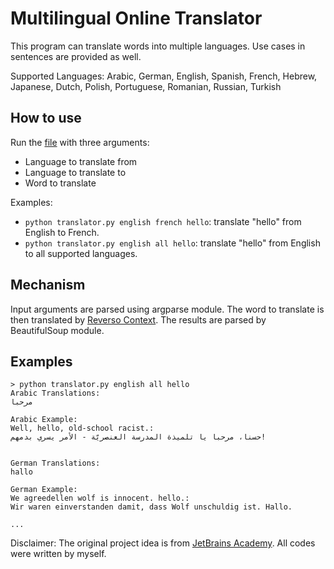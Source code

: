 # Multilingual Online Translator
This program can translate words into multiple languages. Use cases in sentences are provided as well.

Supported Languages: Arabic, German, English, Spanish, French, Hebrew, Japanese, Dutch, Polish, Portuguese, Romanian, Russian, Turkish

## How to use
Run the [file](https://github.com/qilinz/Multilingual-Online-Translator/blob/main/translator.py) with three arguments:
- Language to translate from
- Language to translate to
- Word to translate

Examples:
- `python translator.py english french hello`: translate "hello" from English to French.
- `python translator.py english all hello`: translate "hello" from English to all supported languages.

## Mechanism
Input arguments are parsed using argparse module. The word to translate is then translated by [Reverso Context](https://context.reverso.net/translation). The results are parsed by BeautifulSoup module.

## Examples
``` 
> python translator.py english all hello
Arabic Translations:
مرحبا

Arabic Example:
Well, hello, old-school racist.:
حسنا، مرحبا يا تلميذة المدرسة العنصريّة - الأمر يسري بدمهم!


German Translations:
hallo

German Example:
We agreedellen wolf is innocent. hello.:
Wir waren einverstanden damit, dass Wolf unschuldig ist. Hallo.

...
```
Disclaimer: The original project idea is from [JetBrains Academy](https://hyperskill.org/projects/99). All codes were written by myself.